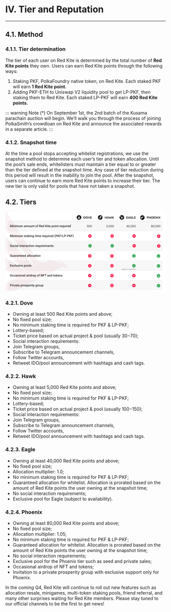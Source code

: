# IV. Tier and Reputation

---

## 4.1. Method

<h3> 4.1.1. Tier determination </h3>

The tier of each user on Red Kite is determined by the total number of **Red Kite points** they own. Users can earn Red Kite points through the following ways:
1. Staking PKF, PolkaFoundry native token, on Red Kite. Each staked PKF will earn **1 Red Kite point.**
2. Adding PKF-ETH to Uniswap V2 liquidity pool to get LP-PKF, then staking them to Red Kite. Each staked LP-PKF will earn **400 Red Kite points.**

::: warning Note
(*) On September 1st, the 2nd batch of the Kusama parachain auction will begin. We’ll walk you through the process of joining PolkaSmith’s crowdloan on Red Kite and announce the associated rewards in a separate article.
:::

<h3> 4.1.2. Snapshot time </h3>

At the time a pool stops accepting whitelist registrations, we use the snapshot method to determine each user’s tier and token allocation. Until the pool’s sale ends, whitelisters must maintain a tier equal to or greater than the tier defined at the snapshot time. Any case of tier reduction during this period will result in the inability to join the pool. After the snapshot, users can continue to earn more Red Kite points to increase their tier. The new tier is only valid for pools that have not taken a snapshot.

## 4.2. Tiers

<img src="./tier.png" />

<h3> 4.2.1. Dove </h3>

* Owning at least 500 Red Kite points and above;
* No fixed pool size;
* No minimum staking time is required for PKF & LP-PKF;
* Lottery-based;
* Ticket price based on actual project & pool (usually $30-$70);
* Social interaction requirements:
* Join Telegram groups,
* Subscribe to Telegram announcement channels,
* Follow Twitter accounts,
* Retweet IDO/pool announcement with hashtags and cash tags.

<h3> 4.2.2. Hawk </h3>

* Owning at least 5,000 Red Kite points and above;
* No fixed pool size;
* No minimum staking time is required for PKF & LP-PKF;
* Lottery-based;
* Ticket price based on actual project & pool (usually $100-$150);
* Social interaction requirements:
* Join Telegram groups,
* Subscribe to Telegram announcement channels,
* Follow Twitter accounts,
* Retweet IDO/pool announcement with hashtags and cash tags.

<h3> 4.2.3. Eagle </h3>

* Owning at least 40,000 Red Kite points and above;
* No fixed pool size;
* Allocation multiplier: 1.0;
* No minimum staking time is required for PKF & LP-PKF;
* Guaranteed allocation for whitelist. Allocation is prorated based on the amount of Red Kite points the user owning at the snapshot time;
* No social interaction requirements;
* Exclusive pool for Eagle (subject to availability).

<h3> 4.2.4. Phoenix </h3>

* Owning at least 80,000 Red Kite points and above;
* No fixed pool size;
* Allocation multiplier: 1.05;
* No minimum staking time is required for PKF & LP-PKF;
* Guaranteed allocation for whitelist. Allocation is prorated based on the amount of Red Kite points the user owning at the snapshot time;
* No social interaction requirements;
* Exclusive pool for the Phoenix tier such as seed and private sales;
* Occasional airdrop of NFT and tokens;
* Invitation to a private prosperity group with exclusive support only for Phoenix.

In the coming Q4, Red Kite will continue to roll out new features such as allocation resale, minigames, multi-token staking pools, friend referral, and many other surprises waiting for Red Kite members. Please stay tuned to our official channels to be the first to get news!